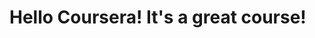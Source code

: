 <!DOCTYPE html>
<html lang="en">
<head>
    <meta charset="UTF-8">
    <meta http-equiv="X-UA-Compatible" content="IE=edge">
    <meta name="viewport" content="width=device-width, initial-scale=1.0">
    <title>Hello Coursera!</title>
</head>
<body>
    <h1>Hello Coursera! It's a great course!</h1>
</body>
</html>
